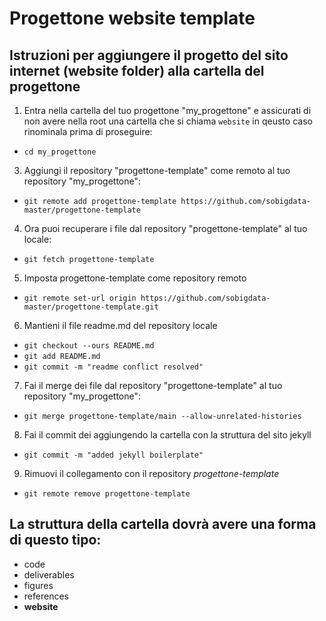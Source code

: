 # Progettone website template
## Istruzioni per aggiungere il progetto del sito internet (website folder) alla cartella del progettone

1. Entra nella cartella del tuo progettone "my_progettone" e assicurati di non avere nella root una cartella che si chiama `website` in qeusto caso rinominala prima di proseguire:
  - `cd my_progettone`

3. Aggiungi il repository "progettone-template" come remoto al tuo repository "my_progettone":
  - `git remote add progettone-template https://github.com/sobigdata-master/progettone-template`


4. Ora puoi recuperare i file dal repository "progettone-template" al tuo locale:
  - `git fetch progettone-template`


5. Imposta progettone-template come repository remoto
  - `git remote set-url origin https://github.com/sobigdata-master/progettone-template.git`


6. Mantieni il file readme.md del repository locale
  - `git checkout --ours README.md`
  - `git add README.md`
  - `git commit -m "readme conflict resolved"`


7. Fai il merge dei file dal repository "progettone-template" al tuo repository "my_progettone":
  - `git merge progettone-template/main --allow-unrelated-histories`


8. Fai il commit dei aggiungendo la cartella con la struttura del sito jekyll
  - `git commit -m "added jekyll boilerplate"`

9. Rimuovi il collegamento con il repository *progettone-template*
  - `git remote remove progettone-template`

## La struttura della cartella dovrà avere una forma di questo tipo:
- code
- deliverables
- figures
- references
- **website**
